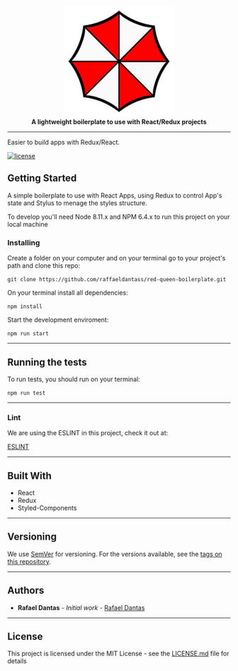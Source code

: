 <p align="center">
  <img width="250" src="./docs/logo.png">
  <br>
  <strong> A lightweight boilerplate to use with React/Redux projects </strong>
</p>

<hr>

Easier to build apps with Redux/React. 

[![license](https://img.shields.io/github/license/raffaeldantass/red-queen-boilerplate.svg?style=flat)](./license.md)

## Getting Started

A simple boilerplate to use with React Apps, using Redux to control App's state and Stylus to menage the styles structure.

To develop you'll need Node 8.11.x and NPM 6.4.x to run this project on your local machine

### Installing

Create a folder on your computer and on your terminal go to your project's path and clone this repo:

```
git clone https://github.com/raffaeldantass/red-queen-boilerplate.git
```

On your terminal install all dependencies:

```
npm install
```

Start the development enviroment:

```
npm run start
```
<hr>

## Running the tests

To run tests, you should run on your terminal: 

```
npm run test
```

<hr>

### Lint

We are using the ESLINT in this project, check it out at: 

[ESLINT](https://github.com/eslint/eslint)

<hr>

## Built With

* React
* Redux
* Styled-Components

<hr>

## Versioning

We use [SemVer](http://semver.org/) for versioning. For the versions available, see the [tags on this repository](https://github.com/your/project/tags). 

<hr>

## Authors

* **Rafael Dantas** - *Initial work* - [Rafael Dantas](https://github.com/raffaeldantass)

<hr>

## License

This project is licensed under the MIT License - see the [LICENSE.md](LICENSE.md) file for details
